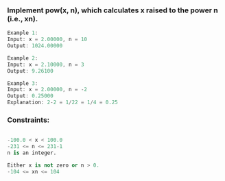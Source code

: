 <h3>Implement pow(x, n), which calculates x raised to the power n (i.e., xn).</h3>

 
```cpp
Example 1:
Input: x = 2.00000, n = 10
Output: 1024.00000

Example 2:
Input: x = 2.10000, n = 3
Output: 9.26100

Example 3:
Input: x = 2.00000, n = -2
Output: 0.25000
Explanation: 2-2 = 1/22 = 1/4 = 0.25
```


<h3>Constraints:</h3>

```python

-100.0 < x < 100.0
-231 <= n <= 231-1
n is an integer.

Either x is not zero or n > 0.
-104 <= xn <= 104
```

